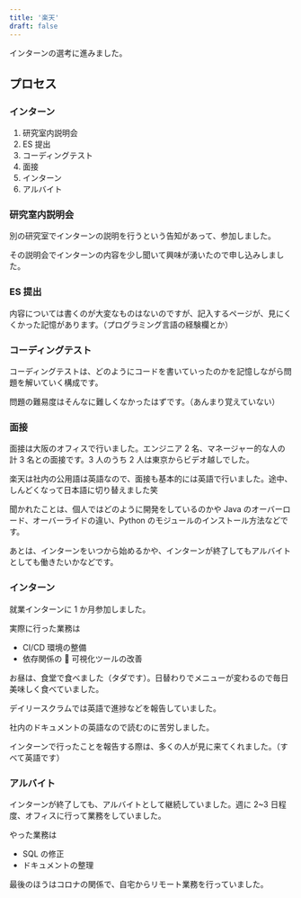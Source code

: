 ```yaml
---
title: '楽天'
draft: false
---
```


インターンの選考に進みました。

## プロセス

### **インターン**

1. 研究室内説明会
2. ES 提出
3. コーディングテスト
4. 面接
5. インターン
6. アルバイト

### 研究室内説明会

別の研究室でインターンの説明を行うという告知があって、参加しました。

その説明会でインターンの内容を少し聞いて興味が湧いたので申し込みしました。

### ES 提出

内容については書くのが大変なものはないのですが、記入するページが、見にくくかった記憶があります。（プログラミング言語の経験欄とか）

### コーディングテスト

コーディングテストは、どのようにコードを書いていったのかを記憶しながら問題を解いていく構成です。

問題の難易度はそんなに難しくなかったはずです。（あんまり覚えていない）

### 面接

面接は大阪のオフィスで行いました。エンジニア 2 名、マネージャー的な人の計 3 名との面接です。3 人のうち 2 人は東京からビデオ越しでした。

楽天は社内の公用語は英語なので、面接も基本的には英語で行いました。途中、しんどくなって日本語に切り替えました笑

聞かれたことは、個人ではどのように開発をしているのかや Java のオーバーロード、オーバーライドの違い、Python のモジュールのインストール方法などです。

あとは、インターンをいつから始めるかや、インターンが終了してもアルバイトとしても働きたいかなどです。

### インターン

就業インターンに 1 か月参加しました。

実際に行った業務は

- CI/CD 環境の整備
- 依存関係の  可視化ツールの改善

お昼は、食堂で食べました（タダです）。日替わりでメニューが変わるので毎日美味しく食べていました。

デイリースクラムでは英語で進捗などを報告していました。

社内のドキュメントの英語なので読むのに苦労しました。

インターンで行ったことを報告する際は、多くの人が見に来てくれました。（すべて英語です）

### アルバイト

インターンが終了しても、アルバイトとして継続していました。週に 2~3 日程度、オフィスに行って業務をしていました。

やった業務は

- SQL の修正
- ドキュメントの整理

最後のほうはコロナの関係で、自宅からリモート業務を行っていました。
